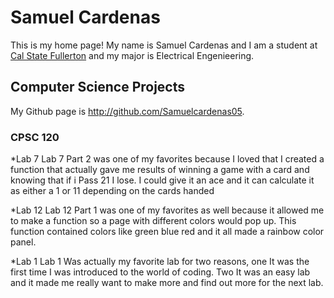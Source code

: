 # Samuel Cardenas
This is my home page! My name is Samuel Cardenas and I am a student at [Cal State Fullerton](http://www.fulerton.edu/) and my major is Electrical Engenieering. 
## Computer Science Projects
My Github page is http://github.com/Samuelcardenas05.
### CPSC 120

*Lab 7
Lab 7 Part 2 was one of my favorites because I loved that I created a function that actually gave me results of winning a game with a card and knowing that if i Pass 21 I lose. I could give it an ace and it can calculate it as either a 1 or 11 depending on the cards handed

*Lab 12
Lab 12 Part 1 was one of my favorites as well because it allowed me to make a function so a page with different colors would pop up. This function contained colors like green blue red and it all made a rainbow color panel.

*Lab 1
Lab 1 Was actually my favorite lab for two reasons, one It was the first time I was introduced to the world of coding. Two It was an easy lab and it made me really want to make more and find out more for the next lab. 
